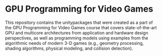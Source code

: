 # GPU Programming for Video Games
This repository contains the unitypackages that were created as a part of the GPU Programming for Video Games course that covers state-of-the-art GPU and multicore architectures from application and hardware design perspectives, as well as programming models using examples from the algorithmic needs of modern 3-D games (e.g., geometry processing, shading algorithms, physical modeling, and collision detection). 
